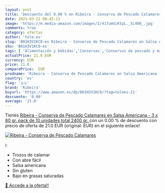 ```yaml
---
layout: post
title: 'Descuento del 0.00 % en Ribeira - Conserva de Pescado Calamares '
date: 2021-03-22 08:43:11
image: 'https://m.media-amazon.com/images/I/417umUiKtpL._SL400_.jpg'
comments: true
category: ofertas
author: 'tole.es'
slug: 'B01H3V1KC0-es Ribeira - Conserva de Pescado Calamares en Salsa Americana...'
sku: 'B01H3V1KC0-es'
tags: [ 'Alimentación y bebidas','Conservas','Conservas de pescado y marisco','conserva','ribeira', ]
actualPrice: 21.0 EUR
currency: EUR
price: 21.0
comparePrice:  EUR
prodname: 'Ribeira - Conserva de Pescado Calamares en Salsa Americana - 3 x 80 gr.  pack de 10 unidades  total 2400 gr. '
country: 'es'
flag: '🇪🇸'
brand: 'Ribeira'
buyurl: 'https://www.amazon.es/dp/B01H3V1KC0/?tag=tolees-21'
descuento: '0.00'
average: '21.0'
---
```


Tienes [Ribeira - Conserva de Pescado Calamares en Salsa Americana - 3 x 80 gr.  pack de 10 unidades  total 2400 gr. ](https://www.amazon.es/dp/B01H3V1KC0/?tag=tolees-21) con un 0.00 % de descuento con precio de oferta de 21.0 EUR (original:  EUR) en el siguiente enlace!

[![Ribeira - Conserva de Pescado Calamares ](https://m.media-amazon.com/images/I/417umUiKtpL._SL400_.jpg)](https://www.amazon.es/dp/B01H3V1KC0/?tag=tolees-21)

ℹ️:

- Trozos de calamar
- Con abre fácil
- Salsa americana
- Sin gluten
- Bajo en grasas saturadas

[🛒 Accede a la oferta!!](https://www.amazon.es/dp/B01H3V1KC0/?tag=tolees-21)
